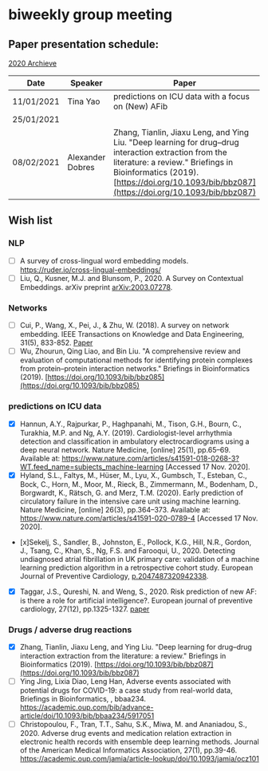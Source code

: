 # biweekly group meeting

## Paper presentation schedule:

[2020 Archieve](2020-12-18.md)

| Date       | Speaker   | Paper                                                                                                                                              | Slides |   |
|------------|-----------|----------------------------------------------------------------------------------------------------------------------------------------------------|--------|---|
| 11/01/2021 | Tina Yao | predictions on ICU data with a focus on (New) AFib |  |
| 25/01/2021 |  | |  |
| 08/02/2021 | Alexander Dobres  | Zhang, Tianlin, Jiaxu Leng, and Ying Liu. "Deep learning for drug–drug interaction extraction from the literature: a review." Briefings in Bioinformatics (2019). [https://doi.org/10.1093/bib/bbz087](https://doi.org/10.1093/bib/bbz087) |  |
## Wish list
### NLP
   - [ ] A survey of cross-lingual word embedding models. https://ruder.io/cross-lingual-embeddings/
   - [ ] Liu, Q., Kusner, M.J. and Blunsom, P., 2020. A Survey on Contextual Embeddings. arXiv preprint [arXiv:2003.07278](https://arxiv.org/pdf/2003.07278.pdf).

### Networks
   - [ ] Cui, P., Wang, X., Pei, J., & Zhu, W. (2018). A survey on network embedding. IEEE Transactions on Knowledge and Data Engineering, 31(5), 833-852. [Paper](https://ieeexplore.ieee.org/document/8392745)
   - [ ] Wu, Zhourun, Qing Liao, and Bin Liu. "A comprehensive review and evaluation of computational methods for identifying protein complexes from protein–protein interaction networks." Briefings in Bioinformatics (2019). [https://doi.org/10.1093/bib/bbz085](https://doi.org/10.1093/bib/bbz085)

###  predictions on ICU data
   - [x] Hannun, A.Y., Rajpurkar, P., Haghpanahi, M., Tison, G.H., Bourn, C., Turakhia, M.P. and Ng, A.Y. (2019). Cardiologist-level arrhythmia detection and classification in ambulatory electrocardiograms using a deep neural network. Nature Medicine, [online] 25(1), pp.65–69. Available at: https://www.nature.com/articles/s41591-018-0268-3?WT.feed_name=subjects_machine-learning [Accessed 17 Nov. 2020].
   - [x] Hyland, S.L., Faltys, M., Hüser, M., Lyu, X., Gumbsch, T., Esteban, C., Bock, C., Horn, M., Moor, M., Rieck, B., Zimmermann, M., Bodenham, D., Borgwardt, K., Rätsch, G. and Merz, T.M. (2020). Early prediction of circulatory failure in the intensive care unit using machine learning. Nature Medicine, [online] 26(3), pp.364–373. Available at: https://www.nature.com/articles/s41591-020-0789-4 [Accessed 17 Nov. 2020].
   - [x]Sekelj, S., Sandler, B., Johnston, E., Pollock, K.G., Hill, N.R., Gordon, J., Tsang, C., Khan, S., Ng, F.S. and Farooqui, U., 2020. Detecting undiagnosed atrial fibrillation in UK primary care: validation of a machine learning prediction algorithm in a retrospective cohort study. European Journal of Preventive Cardiology, [p.2047487320942338](https://journals.sagepub.com/doi/full/10.1177/2047487320942338?casa_token=kByVMM5DMv4AAAAA%3A2HZ8aMUupvqk8jzIlGIKY4j6u6okUOIBJ-OEsYTeywPHw1aCgyfysrIf_1P9GoovW9t2hKotHSmlCQ).
   - [x] Taggar, J.S., Qureshi, N. and Weng, S., 2020. Risk prediction of new AF: is there a role for artificial intelligence?. European journal of preventive cardiology, 27(12), pp.1325-1327. [paper](https://journals.sagepub.com/doi/full/10.1177/2047487319879525?casa_token=Jkle3ojMDUwAAAAA:Hmce49L6f4Q7tg1UiKZGE8EUXguAArnkW39UXmbntQP9IbhuStErJ69N-69UwuwwdKprVw0Hr_wZiA)
   
### Drugs / adverse drug reactions
   - [x] Zhang, Tianlin, Jiaxu Leng, and Ying Liu. "Deep learning for drug–drug interaction extraction from the literature: a review." Briefings in Bioinformatics (2019). [https://doi.org/10.1093/bib/bbz087](https://doi.org/10.1093/bib/bbz087)
   - [ ] Ying Jing, Lixia Diao, Leng Han, Adverse events associated with potential drugs for COVID-19: a case study from real-world data, Briefings in Bioinformatics, , bbaa234. https://academic.oup.com/bib/advance-article/doi/10.1093/bib/bbaa234/5917051
   - [ ] Christopoulou, F., Tran, T.T., Sahu, S.K., Miwa, M. and Ananiadou, S., 2020. Adverse drug events and medication relation extraction in electronic health records with ensemble deep learning methods. Journal of the American Medical Informatics Association, 27(1), pp.39-46. https://academic.oup.com/jamia/article-lookup/doi/10.1093/jamia/ocz101
